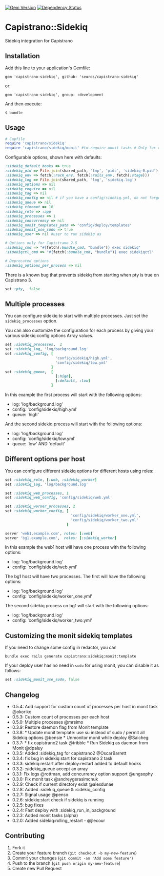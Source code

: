 [![Gem Version](https://badge.fury.io/rb/capistrano-sidekiq.svg)](http://badge.fury.io/rb/capistrano-sidekiq)
[![Dependency Status](https://gemnasium.com/seuros/capistrano-sidekiq.svg)](https://gemnasium.com/seuros/capistrano-sidekiq)

# Capistrano::Sidekiq

Sidekiq integration for Capistrano

## Installation

Add this line to your application's Gemfile:

    gem 'capistrano-sidekiq', github: 'seuros/capistrano-sidekiq'

or:

    gem 'capistrano-sidekiq', group: :development

And then execute:

    $ bundle


## Usage
```ruby
# Capfile
require 'capistrano/sidekiq'
require 'capistrano/sidekiq/monit' #to require monit tasks # Only for capistrano3
```


Configurable options, shown here with defaults:

```ruby
:sidekiq_default_hooks => true
:sidekiq_pid => File.join(shared_path, 'tmp', 'pids', 'sidekiq-0.pid') # if you specify a pidfile in your sidekiq_config file that value will be used as the default.
:sidekiq_env => fetch(:rack_env, fetch(:rails_env, fetch(:stage)))
:sidekiq_log => File.join(shared_path, 'log', 'sidekiq.log')
:sidekiq_options => nil
:sidekiq_require => nil
:sidekiq_tag => nil
:sidekiq_config => nil # if you have a config/sidekiq.yml, do not forget to set this.
:sidekiq_queue => nil
:sidekiq_timeout => 10
:sidekiq_role => :app
:sidekiq_processes => 1
:sidekiq_concurrency => nil
:sidekiq_monit_templates_path => 'config/deploy/templates'
:sidekiq_monit_use_sudo => true
:sidekiq_user => nil #user to run sidekiq as

# Options only for Capistrano 2.5
:sidekiq_cmd => "#{fetch(:bundle_cmd, "bundle")} exec sidekiq"
:sidekiqctl_cmd => "#{fetch(:bundle_cmd, "bundle")} exec sidekiqctl"

# Deprecated options
:sidekiq_options_per_process => nil
```

There is a known bug that prevents sidekiq from starting when pty is true on Capistrano 3.
```ruby
set :pty,  false
```

## Multiple processes

You can configure sidekiq to start with multiple processes. Just set the `sidekiq_processes` option.

You can also customize the configuration for each process by giving your various sidekiq config options Array values.

```ruby
set :sidekiq_processes,  2
set :sidekiq_log, 'log/background.log'
set :sidekiq_config, [
                       'config/sidekiq/high.yml',
                       'config/sidekiq/low.yml'
                     ]
set :sidekiq_queue,  [
                       [:high],
                       [:default, :low]
                     ]
```

In this example the first process will start with the following options:
* log: 'log/background.log'
* config: 'config/sidekiq/high.yml'
* queue: 'high'

And the second sidekiq process will start with the following options:
* log: 'log/background.log'
* config: 'config/sidekiq/low.yml'
* queue: 'low' AND 'default'

## Different options per host

You can configure different sidekiq options for different hosts using roles:

```ruby
set :sidekiq_role, [:web, :sidekiq_worker]
set :sidekiq_log, 'log/background.log'

set :sidekiq_web_processes, 1
set :sidekiq_web_config, 'config/sidekiq/web.yml'

set :sidekiq_worker_processes, 2
set :sidekiq_worker_config, [
                              'config/sidekiq/worker_one.yml',
                              'config/sidekiq/worker_two.yml'
                            ]

server 'web1.example.com', roles: [:web]
server 'bg1.example.com',  roles: [:sidekiq_worker]
```

In this example the web1 host will have one process with the following options:
* log: 'log/background.log'
* config: 'config/sidekiq/web.yml'

The bg1 host will have two processes. The first will have the following options:
* log: 'log/background.log'
* config: 'config/sidekiq/worker_one.yml'

The second sidekiq process on bg1 will start with the following options:
* log: 'log/background.log'
* config: 'config/sidekiq/worker_two.yml'

## Customizing the monit sidekiq templates

If you need to change some config in redactor, you can

```
bundle exec rails generate capistrano:sidekiq:monit:template
```

If your deploy user has no need in `sudo` for using monit, you can disable it as follows:

```ruby
set :sidekiq_monit_use_sudo, false
```

## Changelog
- 0.5.4: Add support for custom count of processes per host in monit task @okoriko
- 0.5.3: Custom count of processes per each host
- 0.5.0: Multiple processes @mrsimo
- 0.3.9: Restore daemon flag from Monit template
- 0.3.8:
        * Update monit template: use su instead of sudo / permit all Sidekiq options @bensie
        * Unmonitor monit while deploy @Saicheg
- 0.3.7:
        * fix capistrano2 task @tribble
        * Run Sidekiq as daemon from Monit @dpaluy
- 0.3.5: Added :sidekiq_tag for capistrano2 @OscarBarrett
- 0.3.4: fix bug in sidekiq:start for capistrano 2 task
- 0.3.3: sidekiq:restart after deploy:restart added to default hooks
- 0.3.2: :sidekiq_queue accept an array
- 0.3.1: Fix logs @rottman, add concurrency option support @ungsophy
- 0.3.0: Fix monit task @andreygerasimchuk
- 0.2.9: Check if current directory exist @alexdunae
- 0.2.8: Added :sidekiq_queue & :sidekiq_config
- 0.2.7: Signal usage @penso
- 0.2.6: sidekiq:start check if sidekiq is running
- 0.2.5: bug fixes
- 0.2.4: Fast deploy with :sidekiq_run_in_background
- 0.2.3: Added monit tasks (alpha)
- 0.2.0: Added sidekiq:rolling_restart - @jlecour

## Contributing

1. Fork it
2. Create your feature branch (`git checkout -b my-new-feature`)
3. Commit your changes (`git commit -am 'Add some feature'`)
4. Push to the branch (`git push origin my-new-feature`)
5. Create new Pull Request
